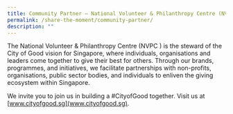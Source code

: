 ```yaml
---
title: Community Partner – National Volunteer & Philanthropy Centre (NVPC)
permalink: /share-the-moment/community-partner/
description: ""
---
```

The National Volunteer & Philanthropy Centre (NVPC ) is the steward of the City of Good vision for Singapore, where individuals, organisations and leaders come together to give their best for others. Through our brands, programmes, and initiatives, we facilitate partnerships with non-profits, organisations, public sector bodies, and individuals to enliven the giving ecosystem within Singapore. 

We invite you to join us in building a #CityofGood together. Visit us at [www.cityofgood.sg](www.cityofgood.sg).